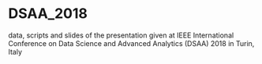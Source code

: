 # DSAA_2018
data, scripts and slides of the presentation given at IEEE International Conference on Data Science and Advanced Analytics (DSAA) 2018 in Turin, Italy
